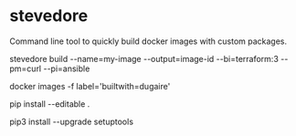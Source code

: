 # stevedore
Command line tool to quickly build docker images with custom packages.

stevedore build --name=my-image --output=image-id --bi=terraform:3 --pm=curl --pi=ansible

docker images -f label='builtwith=dugaire'

pip install --editable .

pip3 install --upgrade setuptools